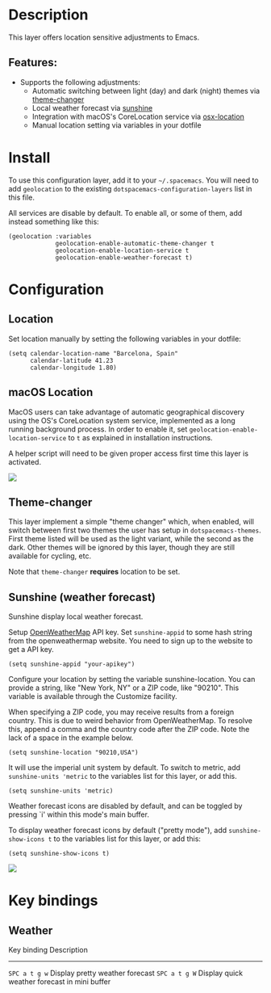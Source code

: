 Description
===========

This layer offers location sensitive adjustments to Emacs.

Features:
---------

-   Supports the following adjustments:
    -   Automatic switching between light (day) and dark (night) themes
        via [theme-changer](https://github.com/hadronzoo/theme-changer)
    -   Local weather forecast via
        [sunshine](https://github.com/aaronbieber/sunshine.el/blob/master/sunshine.el)
    -   Integration with macOS\'s CoreLocation service via
        [osx-location](https://github.com/purcell/osx-location)
    -   Manual location setting via variables in your dotfile

Install
=======

To use this configuration layer, add it to your `~/.spacemacs`. You will
need to add `geolocation` to the existing
`dotspacemacs-configuration-layers` list in this file.

All services are disable by default. To enable all, or some of them, add
instead something like this:

``` {.commonlisp org-language="emacs-lisp"}
(geolocation :variables
             geolocation-enable-automatic-theme-changer t
             geolocation-enable-location-service t
             geolocation-enable-weather-forecast t)
```

Configuration
=============

Location
--------

Set location manually by setting the following variables in your
dotfile:

``` {.commonlisp org-language="emacs-lisp"}
(setq calendar-location-name "Barcelona, Spain"
      calendar-latitude 41.23
      calendar-longitude 1.80)
```

macOS Location
--------------

MacOS users can take advantage of automatic geographical discovery using
the OS\'s CoreLocation system service, implemented as a long running
background process. In order to enable it, set
`geolocation-enable-location-service` to `t` as explained in
installation instructions.

A helper script will need to be given proper access first time this
layer is activated.

![](img/emacs-location-helper.jpg)

Theme-changer
-------------

This layer implement a simple \"theme changer\" which, when enabled,
will switch between first two themes the user has setup in
`dotspacemacs-themes`. First theme listed will be used as the light
variant, while the second as the dark. Other themes will be ignored by
this layer, though they are still available for cycling, etc.

Note that `theme-changer` **requires** location to be set.

Sunshine (weather forecast)
---------------------------

Sunshine display local weather forecast.

Setup [OpenWeatherMap](https://home.openweathermap.org/users/sign_in)
API key. Set `sunshine-appid` to some hash string from the
openweathermap website. You need to sign up to the website to get a API
key.

``` {.commonlisp org-language="emacs-lisp"}
(setq sunshine-appid "your-apikey")
```

Configure your location by setting the variable sunshine-location. You
can provide a string, like \"New York, NY\" or a ZIP code, like
\"90210\". This variable is available through the Customize facility.

When specifying a ZIP code, you may receive results from a foreign
country. This is due to weird behavior from OpenWeatherMap. To resolve
this, append a comma and the country code after the ZIP code. Note the
lack of a space in the example below.

``` {.commonlisp org-language="emacs-lisp"}
(setq sunshine-location "90210,USA")
```

It will use the imperial unit system by default. To switch to metric,
add `sunshine-units 'metric` to the variables list for this layer, or
add this.

``` {.commonlisp org-language="emacs-lisp"}
(setq sunshine-units 'metric)
```

Weather forecast icons are disabled by default, and can be toggled by
pressing \`i\' within this mode\'s main buffer.

To display weather forecast icons by default (\"pretty mode\"), add
`sunshine-show-icons t` to the variables list for this layer, or add
this:

``` {.commonlisp org-language="emacs-lisp"}
(setq sunshine-show-icons t)
```

![](img/emacs-sunshine.jpg)

Key bindings
============

Weather
-------

  Key binding     Description
  --------------- -----------------------------------------------
  `SPC a t g w`   Display pretty weather forecast
  `SPC a t g W`   Display quick weather forecast in mini buffer
